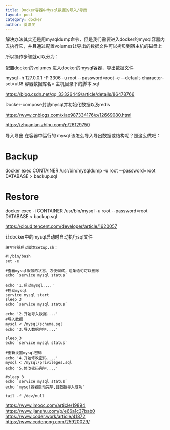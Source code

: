 ```yaml
---
title: Docker容器中Mysql数据的导入/导出
layout: post
category: docker
author: 夏泽民
---
```


解决办法其实还是用mysqldump命令，但是我们需要进入docker的mysql容器内去执行它，并且通过配置volumes让导出的数据文件可以拷贝到宿主机的磁盘上

所以操作步骤就可以分为：

配置docker的volumes
进入docker的mysql容器，导出数据文件

mysql -h 127.0.0.1 -P 3306 -u root --password=root -c --default-character-set=utf8 容器数据库名< 主机目录下的脚本.sql

https://blog.csdn.net/qq_33326449/article/details/86478766
<!-- more -->
Docker-compose封装mysql并初始化数据以及redis

https://www.cnblogs.com/xiao987334176/p/12669080.html

https://zhuanlan.zhihu.com/p/26129750

导入导出
在容器中运行的 mysql 该怎么导入导出数据或结构呢？照这么做吧：

# Backup
docker exec CONTAINER /usr/bin/mysqldump -u root --password=root DATABASE > backup.sql

# Restore
docker exec -i CONTAINER /usr/bin/mysql -u root --password=root DATABASE < backup.sql

https://cloud.tencent.com/developer/article/1620057

让docker中的mysql启动时自动执行sql文件

```
编写容器启动脚本setup.sh：

#!/bin/bash
set -e

#查看mysql服务的状态，方便调试，这条语句可以删除
echo `service mysql status`

echo '1.启动mysql....'
#启动mysql
service mysql start
sleep 3
echo `service mysql status`

echo '2.开始导入数据....'
#导入数据
mysql < /mysql/schema.sql
echo '3.导入数据完毕....'

sleep 3
echo `service mysql status`

#重新设置mysql密码
echo '4.开始修改密码....'
mysql < /mysql/privileges.sql
echo '5.修改密码完毕....'

#sleep 3
echo `service mysql status`
echo 'mysql容器启动完毕,且数据导入成功'

tail -f /dev/null
```
https://www.imooc.com/article/19894
https://www.jianshu.com/p/e66a1c37bab0
https://www.coder.work/article/41872
https://www.codenong.com/25920029/
